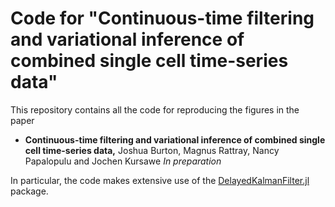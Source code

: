 # Code for "Continuous-time filtering and variational inference of combined single cell time-series data"

This repository contains all the code for reproducing the figures in the paper

* **Continuous-time filtering and variational inference of combined single cell time-series data,** 
  Joshua Burton, Magnus Rattray, Nancy Papalopulu and Jochen Kursawe
  _In preparation_
  
In particular, the code makes extensive use of the [DelayedKalmanFilter.jl](https://github.com/burtonjosh/DelayedKalmanFilter.jl) package.
